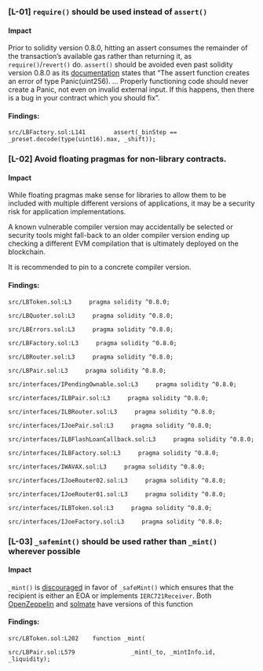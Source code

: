 ### [L-01] ```require()``` should be used instead of ```assert()```


#### Impact
Prior to solidity version 0.8.0, hitting an assert consumes the remainder of the transaction’s available gas rather than returning it, as ```require()```/```revert()``` do. ```assert()``` should be avoided even past solidity version 0.8.0 as its [documentation](https://docs.soliditylang.org/en/v0.8.14/control-structures.html#panic-via-assert-and-error-via-require) states that “The assert function creates an error of type Panic(uint256). … Properly functioning code should never create a Panic, not even on invalid external input. If this happens, then there is a bug in your contract which you should fix”.


#### Findings:
```
src/LBFactory.sol:L141        assert(_binStep == _preset.decode(type(uint16).max, _shift));

```

### [L-02] Avoid floating pragmas for non-library contracts.


#### Impact
While floating pragmas make sense for libraries to allow them to be included with multiple different versions of applications, it may be a security risk for application implementations.

A known vulnerable compiler version may accidentally be selected or security tools might fall-back to an older compiler version ending up checking a different EVM compilation that is ultimately deployed on the blockchain.

It is recommended to pin to a concrete compiler version.

#### Findings:
```
src/LBToken.sol:L3     pragma solidity ^0.8.0;

src/LBQuoter.sol:L3     pragma solidity ^0.8.0;

src/LBErrors.sol:L3     pragma solidity ^0.8.0;

src/LBFactory.sol:L3     pragma solidity ^0.8.0;

src/LBRouter.sol:L3     pragma solidity ^0.8.0;

src/LBPair.sol:L3     pragma solidity ^0.8.0;

src/interfaces/IPendingOwnable.sol:L3     pragma solidity ^0.8.0;

src/interfaces/ILBPair.sol:L3     pragma solidity ^0.8.0;

src/interfaces/ILBRouter.sol:L3     pragma solidity ^0.8.0;

src/interfaces/IJoePair.sol:L3     pragma solidity ^0.8.0;

src/interfaces/ILBFlashLoanCallback.sol:L3     pragma solidity ^0.8.0;

src/interfaces/ILBFactory.sol:L3     pragma solidity ^0.8.0;

src/interfaces/IWAVAX.sol:L3     pragma solidity ^0.8.0;

src/interfaces/IJoeRouter02.sol:L3     pragma solidity ^0.8.0;

src/interfaces/IJoeRouter01.sol:L3     pragma solidity ^0.8.0;

src/interfaces/ILBToken.sol:L3     pragma solidity ^0.8.0;

src/interfaces/IJoeFactory.sol:L3     pragma solidity ^0.8.0;

```

### [L-03] ```_safemint()``` should be used rather than ```_mint()``` wherever possible


#### Impact
```_mint()``` is [discouraged](https://github.com/OpenZeppelin/openzeppelin-contracts/blob/d4d8d2ed9798cc3383912a23b5e8d5cb602f7d4b/contracts/token/ERC721/ERC721.sol#L271) in favor of ```_safeMint()``` which ensures that the recipient is either an EOA or implements ```IERC721Receiver```. Both [OpenZeppelin](https://github.com/OpenZeppelin/openzeppelin-contracts/blob/d4d8d2ed9798cc3383912a23b5e8d5cb602f7d4b/contracts/token/ERC721/ERC721.sol#L238-L250) and [solmate](https://github.com/transmissions11/solmate/blob/4eaf6b68202e36f67cab379768ac6be304c8ebde/src/tokens/ERC721.sol#L180) have versions of this function


#### Findings:
```
src/LBToken.sol:L202    function _mint(

src/LBPair.sol:L579                _mint(_to, _mintInfo.id, _liquidity);

```
